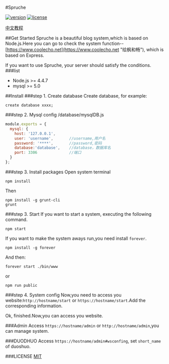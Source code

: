 #Spruche

[![version](https://img.shields.io/badge/vsersion-0.0.6-brightgreen.svg)](https://github.com/IceEnd/Spruche)
[![license](https://img.shields.io/github/license/mashape/apistatus.svg)](https://github.com/IceEnd/Spruche/blob/master/LICENSE)

[中文教程](https://www.coolecho.net/article/av17)

##Get Started
Spruche is a beautiful blog system,which is based on Node.js.Here you can go to check the system function--[https://www.coolecho.net](https://www.coolecho.net "绘枫和畅"), which is based on Express.

If you want to use Spruche, your server should satisfy the conditions.
###list
- Node.js >= 4.4.7
- mysql >= 5.0

##Install
###step 1. Create database
Create database, for example:<br>
```
create database xxxx;
```

###step 2. Mysql config
/database/mysqlDB.js <br>
```js
module.exports = {
  mysql: {
    host: '127.0.0.1',
    user: 'username',       //username,用户名
    password: '****',       //password,密码
    database:'database',    //database，数据库名
    port: 3306              //端口
  }
};
```
###step 3. Install packages
Open system terminal
```
npm install
```
Then
```
npm install -g grunt-cli
grunt
```

###step 3. Start
If you want to start a system, executing the following command.
```
npm start
```
If you want to make the system aways run,you need install `forever`.
```
npm install -g forever
```
And then:
```
forever start ./bin/www
```
or
```
npm run public
```

###step 4. System config
Now,you need to access you website:`http://hostname/start` or `https://hostname/start`.Add the corresponding information.

Ok, finished.Now,you can access you website.



###Admin
Access `https://hostname/admin` or `http://hostname/admin`,you can manage system.

###DUODHUO
Access `https://hostname/admin#wsconfing`, set ```short_name``` of duoshuo.

###LICENSE
[MIT](https://github.com/pantsPoi/Spruche/blob/master/LICENSE)
